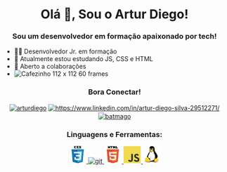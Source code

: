 <h1 align="center">Olá 👋, Sou o Artur Diego!</h1>
<h3 align="center">Sou um desenvolvedor em formação apaixonado por tech!</h3>

- 👨‍💻 Desenvolvedor Jr. em formação
- 📖 Atualmente estou estudando JS, CSS e HTML
- 🤙 Aberto a colaborações
- ![Cafezinho 112 x 112  60 frames](https://user-images.githubusercontent.com/105228399/171324176-577c5a03-faf2-43f9-b499-fa48777d746f.gif)



<h3 align="center">Bora Conectar!</h3>
<p align="center">
<a href="https://twitter.com/arturdiego" target="blank"><img align="center" src="https://raw.githubusercontent.com/rahuldkjain/github-profile-readme-generator/master/src/images/icons/Social/twitter.svg" alt="arturdiego" height="30" width="40" /></a>
<a href="https://linkedin.com/in/https://www.linkedin.com/in/artur-diego-silva-29512271/" target="blank"><img align="center" src="https://raw.githubusercontent.com/rahuldkjain/github-profile-readme-generator/master/src/images/icons/Social/linked-in-alt.svg" alt="https://www.linkedin.com/in/artur-diego-silva-29512271/" height="30" width="40" /></a>
<a href="https://instagram.com/batmago" target="blank"><img align="center" src="https://raw.githubusercontent.com/rahuldkjain/github-profile-readme-generator/master/src/images/icons/Social/instagram.svg" alt="batmago" height="30" width="40" /></a>
</p>
<h3 align="center">Linguagens e Ferramentas:</h3>
<p align="center"> <a href="https://www.w3schools.com/css/" target="_blank" rel="noreferrer"> <img src="https://raw.githubusercontent.com/devicons/devicon/master/icons/css3/css3-original-wordmark.svg" alt="css3" width="40" height="40"/> </a> <a href="https://git-scm.com/" target="_blank" rel="noreferrer"> <img src="https://www.vectorlogo.zone/logos/git-scm/git-scm-icon.svg" alt="git" width="40" height="40"/> </a> <a href="https://www.w3.org/html/" target="_blank" rel="noreferrer"> <img src="https://raw.githubusercontent.com/devicons/devicon/master/icons/html5/html5-original-wordmark.svg" alt="html5" width="40" height="40"/> </a> <a href="https://developer.mozilla.org/en-US/docs/Web/JavaScript" target="_blank" rel="noreferrer"> <img src="https://raw.githubusercontent.com/devicons/devicon/master/icons/javascript/javascript-original.svg" alt="javascript" width="40" height="40"/> </a> <a href="https://www.linux.org/" target="_blank" rel="noreferrer"> <img src="https://raw.githubusercontent.com/devicons/devicon/master/icons/linux/linux-original.svg" alt="linux" width="40" height="40"/> </a> </p>



